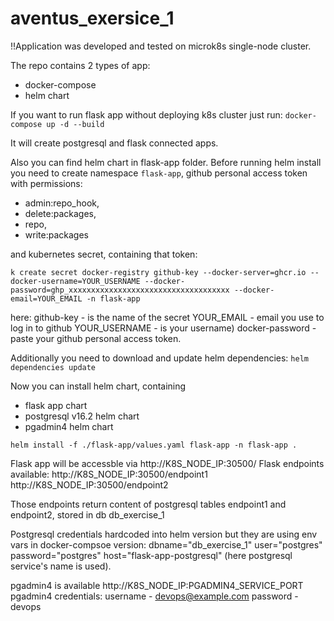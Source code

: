 # aventus_exersice_1
!!Application was developed and tested on microk8s single-node cluster.

The repo contains 2 types of app:
- docker-compose
- helm chart

If you want to run flask app without deploying k8s cluster just run:
   `docker-compose up -d --build`

It will create postgresql and flask connected apps.

Also you can find helm chart in flask-app folder.
Before running helm install you need to create namespace `flask-app`, github personal access token
with permissions:
- admin:repo_hook,
- delete:packages,
- repo,
- write:packages

and kubernetes secret, containing that token:

  `k create secret docker-registry github-key --docker-server=ghcr.io --docker-username=YOUR_USERNAME --docker-password=ghp_xxxxxxxxxxxxxxxxxxxxxxxxxxxxxxxxxxxx --docker-email=YOUR_EMAIL -n flask-app`

here:
github-key - is the name of the secret
YOUR_EMAIL - email you use to log in to github
YOUR_USERNAME - is your username)
docker-password - paste your github personal access token.

Additionally you need to download and update helm dependencies:
`helm dependencies update`

Now you can install helm chart, containing
- flask app chart
- postgresql v16.2 helm chart
- pgadmin4 helm chart

`helm install -f ./flask-app/values.yaml flask-app -n flask-app .`

Flask app will be accessble via http://K8S_NODE_IP:30500/
Flask endpoints available:
http://K8S_NODE_IP:30500/endpoint1
http://K8S_NODE_IP:30500/endpoint2

Those endpoints return content of postgresql tables endpoint1 and endpoint2, stored in db db_exercise_1

Postgresql credentials hardcoded into helm version but they are using env vars in docker-compsoe version:
dbname="db_exercise_1"
user="postgres"
password="postgres"
host="flask-app-postgresql" (here postgresql service's name is used).

pgadmin4 is available http://K8S_NODE_IP:PGADMIN4_SERVICE_PORT
pgadmin4 credentials:
username - devops@example.com
password - devops
